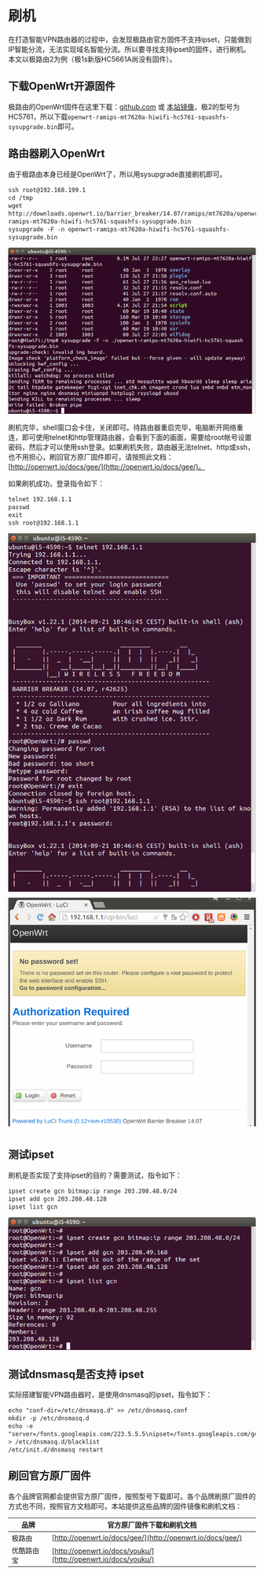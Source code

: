 # 刷机

在打造智能VPN路由器的过程中，会发现极路由官方固件不支持ipset，只能做到IP智能分流，无法实现域名智能分流。所以要寻找支持ipset的固件，进行刷机。本文以极路由2为例（极1s新版HC5661A尚没有固件）。

## 下载OpenWrt开源固件

极路由的OpenWrt固件在这里下载：[github.com](https://github.com/rssnsj/openwrt-hc5x61/releases) 或 [本站镜像](http://downloads.openwrt.io/barrier_breaker/14.07/ramips/mt7620a/)，极2的型号为HC5761，所以下载`openwrt-ramips-mt7620a-hiwifi-hc5761-squashfs-sysupgrade.bin`即可。

## 路由器刷入OpenWrt

由于极路由本身已经是OpenWrt了，所以用sysupgrade直接刷机即可。

```
ssh root@192.168.199.1
cd /tmp
wget http://downloads.openwrt.io/barrier_breaker/14.07/ramips/mt7620a/openwrt-ramips-mt7620a-hiwifi-hc5761-squashfs-sysupgrade.bin
sysupgrade -F -n openwrt-ramips-mt7620a-hiwifi-hc5761-squashfs-sysupgrade.bin
```

![gee sysupgrade](images/gee-sysupgrade.png)

刷机完毕，shell窗口会卡住，关闭即可。待路由器重启完毕，电脑断开网络重连，即可使用telnet和http管理路由器，会看到下面的画面，需要给root帐号设置密码，然后才可以使用ssh登录。如果刷机失败，路由器无法telnet、http或ssh，也不用担心，刷回官方原厂固件即可，请按照此文档：[http://openwrt.io/docs/gee/](http://openwrt.io/docs/gee/)。

如果刷机成功，登录指令如下：

```
telnet 192.168.1.1
passwd
exit
ssh root@192.168.1.1
```

![openwrt telnet](images/openwrt-telnet.png)
![openwrt web login](images/openwrt-web-login.png)

## 测试ipset

刷机是否实现了支持ipset的目的？需要测试，指令如下：

```
ipset create gcn bitmap:ip range 203.208.48.0/24
ipset add gcn 203.208.48.128
ipset list gcn
```

![openwrt ipset test](images/openwrt-ipset-test.png)

## 测试dnsmasq是否支持 ipset

实际搭建智能VPN路由器时，是使用dnsmasq的ipset，指令如下：

```
echo "conf-dir=/etc/dnsmasq.d" >> /etc/dnsmasq.conf
mkdir -p /etc/dnsmasq.d
echo -e "server=/fonts.googleapis.com/223.5.5.5\nipset=/fonts.googleapis.com/gcn" > /etc/dnsmasq.d/blacklist
/etc/init.d/dnsmasq restart
```

## 刷回官方原厂固件

各个品牌官网都会提供官方原厂固件，按照型号下载即可。各个品牌刷原厂固件的方式也不同，按照官方文档即可。本站提供这些品牌的固件镜像和刷机文档：

品牌 | 官方原厂固件下载和刷机文档
-----|---------------------------
极路由 | [http://openwrt.io/docs/gee/](http://openwrt.io/docs/gee/)
优酷路由宝 | [http://openwrt.io/docs/youku/](http://openwrt.io/docs/youku/)

<div id="comments" data-thread-key="docs-flashing"></div>
